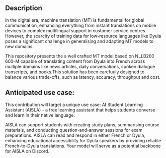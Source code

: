 ## Description

In the digital era, machine translation (MT) is fundamental for global communication, enhancing everything from instant translations on mobile devices to complex multilingual support in customer service centres. However, the scarcity of training data for low-resource languages like Dyula poses a significant challenge in generalising and adapting MT models to new domains.

This repository presents the a well crafted MT model based on NLLB200 600-M capable of translating content from Dyula into French across multiple domains like news articles, daily conversations, spoken dialogue transcripts, and books.This solution has been carefuuly designed to balance various trade-offs, such as latency, accuracy, throughput and cost. 
## Anticipated use case:

This contribution will target a unique use case: AI Student Learning Assistant (AISLA) - a free learning assistant that helps students converse and learn in their native language.

AISLA can support students with creating study plans, summarising course materials, and conducting question-and-answer sessions for exam preparations. AISLA can read and respond in either French or Dyula, enhancing educational accessibility for Dyula speakers by providing reliable French-to-Dyula translations. Your model will serve as a potential backbone for AISLA on Discord.
